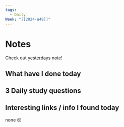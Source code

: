 ```yaml
---
tags:
  - Daily
Week: "[[2024-W48]]"
---
```


# Notes

Check out [yesterdays](2024-11-28) note!

## What have I done today

## 3 Daily study questions

## Interesting links / info I found today

none 😔
